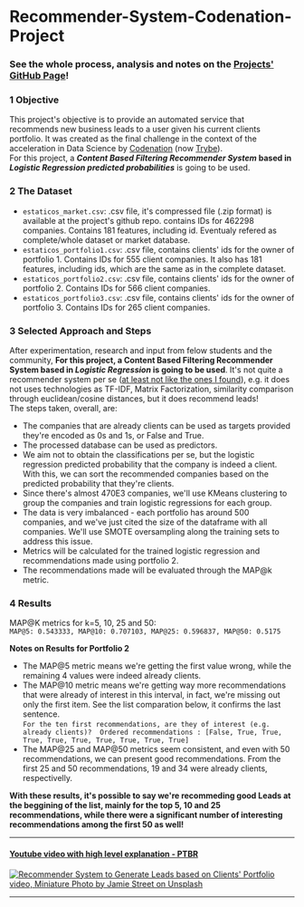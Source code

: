 # Recommender-System-Codenation-Project  
### See the whole process, analysis and notes on the [Projects' GitHub Page](https://key0412.github.io/Recommender-System-Codenation-Project/)!

### <a name="objective">1 Objective</a>

This project's objective is to provide an automated service that recommends new business leads to a user given his current clients portfolio. It was created as the final challenge in the context of the acceleration in Data Science by [Codenation](https://www.codenation.dev/) (now [Trybe](https://www.betrybe.com/)).  
For this project, a ***Content Based Filtering Recommender System* based in *Logistic Regression predicted probabilities*** is going to be used. 

### <a name="dataset">2 The Dataset</a>

* `estaticos_market.csv`: .csv file, it's compressed file (.zip format) is available at the project's github repo. contains IDs for 462298 companies. Contains 181 features, including id. Eventualy refered as complete/whole dataset or market database.
* `estaticos_portfolio1.csv`: .csv file, contains clients' ids for the owner of portfolio 1. Contains IDs for 555 client companies. It also has 181 features, including ids, which are the same as in the complete dataset.
* `estaticos_portfolio2.csv`: .csv file, contains clients' ids for the owner of portfolio 2. Contains IDs for 566 client companies.  
* `estaticos_portfolio3.csv`: .csv file, contains clients' ids for the owner of portfolio 3. Contains IDs for 265 client companies.

### <a name="approach">3 Selected Approach and Steps</a>

After experimentation, research and input from felow students and the community, **For this project, a Content Based Filtering Recommender System based in *Logistic Regression* is going to be used**. It's not quite a recommender system per se ([at least not like the ones I found](https://key0412.github.io/Recommender-System-Codenation-Project/#refs)), e.g. it does not uses technologies as TF-IDF, Matrix Factorization, similarity comparison through euclidean/cosine distances, but it does recommend leads!  
The steps taken, overall, are:  
* The companies that are already clients can be used as targets provided they're encoded as 0s and 1s, or False and True.  
* The processed database can be used as predictors.  
* We aim not to obtain the classifications per se, but the logistic regression predicted probability that the company is indeed a client. With this, we can sort the recommended companies based on the predicted probability that they're clients.  
* Since there's almost 470E3 companies, we'll use KMeans clustering to group the companies and train logistic regressions for each group.  
* The data is very imbalanced - each portfolio has around 500 companies, and we've just cited the size of the dataframe with all companies. We'll use SMOTE oversampling along the training sets to address this issue.  
* Metrics will be calculated for the trained logistic regression and recommendations made using portfolio 2.
* The recommendations made will be evaluated through the MAP@k metric.  

### <a name="results">4 Results</a>

MAP@K metrics for k=5, 10, 25 and 50:  
`MAP@5: 0.543333, MAP@10: 0.707103, MAP@25: 0.596837, MAP@50: 0.5175`

**Notes on Results for Portfolio 2**
* The MAP@5 metric means we're getting the first value wrong, while the remaining 4 values were indeed already clients.
* The MAP@10 metric means we're getting way more recommendations that were already of interest in this interval, in fact, we're missing out only the first item. See the list comparation below, it confirms the last sentence.  
`For the ten first recommendations, are they of interest (e.g. already clients)? 
Ordered recommendations : [False, True, True, True, True, True, True, True, True, True]`  
* The MAP@25 and MAP@50 metrics seem consistent, and even with 50 recommendations, we can present good recommendations. From the first 25 and 50 recommendations, 19 and 34 were already clients, respectivelly.

**With these results, it's possible to say we're recommeding good Leads at the beggining of the list, mainly for the top 5, 10 and 25 recommendations, while there were a significant number of interesting recommendations among the first 50 as well!**

___  

#### [Youtube video with high level explanation - PTBR](https://www.youtube.com/watch?v=mPy3HNEKsns&feature=youtu.be)
[![Recommender System to Generate Leads based on Clients' Portfolio video, Miniature Photo by Jamie Street on Unsplash](video_thumbnail.png)](https://www.youtube.com/watch?v=mPy3HNEKsns&feature=youtu.be "Recommender System to Generate Leads based on Clients' Portfolio video, Miniature Photo by Jamie Street on Unsplash")  

___  